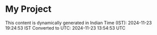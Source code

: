 # My Project

This content is dynamically generated in Indian Time (IST): 2024-11-23 19:24:53 IST
Converted to UTC: 2024-11-23 13:54:53 UTC
